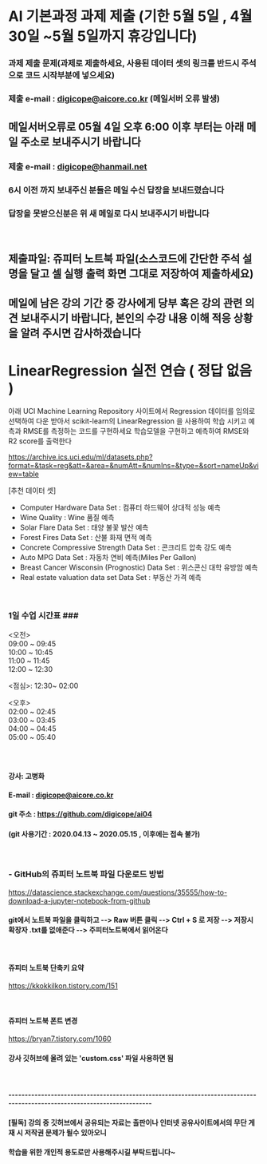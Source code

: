 # AI 기본과정 과제 제출 (기한 5월 5일 , 4월 30일 ~5월 5일까지 휴강입니다)

### 과제 제출 문제(과제로 제출하세요, 사용된 데이터 셋의 링크를 반드시 주석으로 코드 시작부분에 넣으세요)

### 제출 e-mail :  digicope@aicore.co.kr (메일서버 오류 발생)
## 메일서버오류로 05월 4일 오후 6:00 이후 부터는 아래 메일 주소로 보내주시기 바랍니다
### 제출 e-mail :  digicope@hanmail.net
### 6시 이전 까지 보내주신 분들은 메일 수신 답장을 보내드렸습니다
### 답장을 못받으신분은 위 새 메일로 다시 보내주시기 바랍니다
<br>

## 제출파일: 쥬피터 노트북 파일(소스코드에 간단한 주석 설명을 달고 셀 실행 출력 화면 그대로 저장하여 제출하세요)

## 메일에 남은 강의 기간 중 강사에게 당부 혹은 강의 관련 의견 보내주시기 바랍니다, 본인의 수강 내용 이해  적응 상황을 알려 주시면 감사하겠습니다

# LinearRegression 실전 연습 ( 정답 없음 )
아래 UCI Machine Learning Repository 사이트에서 Regression 데이터를 임의로 선택하여 다운 받아서
scikit-learn의 LinearRegression 을 사용하여 학습 시키고 예측과 RMSE를 측정하는 코드를 구현하세요
학습모델을 구현하고 예측하여 RMSE와 R2 score를 출력한다

https://archive.ics.uci.edu/ml/datasets.php?format=&task=reg&att=&area=&numAtt=&numIns=&type=&sort=nameUp&view=table

[추천 데이터 셋]
* Computer Hardware Data Set : 컴퓨터 하드웨어 상대적 성능 예측
* Wine Quality : Wine 품질 예측
* Solar Flare Data Set : 태양 불꽃 발산 예측
* Forest Fires Data Set : 산불 화재 면적 예측
* Concrete Compressive Strength Data Set : 콘크리트 압축 강도 예측
* Auto MPG Data Set : 자동차 연비 예측(Miles Per Gallon)
* Breast Cancer Wisconsin (Prognostic) Data Set : 위스콘신 대학 유방암 예측
* Real estate valuation data set Data Set : 부동산 가격 예측


<br>

### 1일 수업 시간표 ### <br>

 <오전> <br>
 09:00 ~ 09:45 <br>
 10:00 ~ 10:45 <br> 
 11:00 ~ 11:45 <br> 
 12:00 ~ 12:30 <br>
  
 <점심>: 12:30~ 02:00 <br>

 <오후> <br> 
 02:00 ~ 02:45 <br> 
 03:00 ~ 03:45 <br> 
 04:00 ~ 04:45 <br> 
 05:00 ~ 05:40 <br>

###
###
<br>

#### 강사: 고병화
#### E-mail : digicope@aicore.co.kr
#### git 주소 :    https://github.com/digicope/ai04
#### (git 사용기간 : 2020.04.13  ~ 2020.05.15 , 이후에는 접속 불가)

<br>

### - GitHub의 쥬피터 노트북 파일 다운로드 방법
https://datascience.stackexchange.com/questions/35555/how-to-download-a-jupyter-notebook-from-github

#### git에서 노트북 파일을 클릭하고 --> Raw 버튼 클릭  --> Ctrl + S 로 저장  --> 저장시 확장자 .txt를 없애준다 --> 주피터노트북에서 읽어온다

<br>

#### 쥬피터 노트북 단축키 요약
https://kkokkilkon.tistory.com/151

<br>

#### 쥬피터 노트북 폰트 변경
https://bryan7.tistory.com/1060
#### 강사 깃허브에 올려 있는 'custom.css' 파일 사용하면 됨
<br>

#### ------------------------------------------------------------------------------------------------------------------------

#### [필독] 강의 중 깃허브에서 공유되는 자료는 출판이나 인터넷 공유사이트에서의 무단 게재 시 저작권 문제가 될수 있아오니
####        학습을 위한 개인적 용도로만 사용해주시길 부탁드립니다~       
